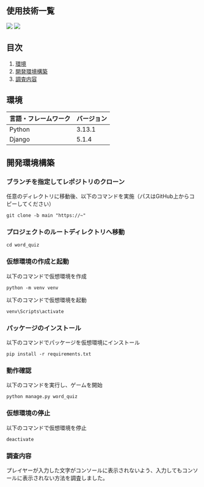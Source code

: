 <div id="top"></div>

## 使用技術一覧

<!-- シールド一覧 -->
<p style="display: inline">
  <!-- バックエンドのフレームワーク一覧 -->
  <img src="https://img.shields.io/badge/-Django-092E20.svg?logo=django&style=for-the-badge">
  <!-- バックエンドの言語一覧 -->
  <img src="https://img.shields.io/badge/-Python-F2C63C.svg?logo=python&style=for-the-badge">
</p>

## 目次

1. [環境](#環境)
2. [開発環境構築](#開発環境構築)
3. [調査内容](#調査内容)

## 環境

| 言語・フレームワーク  | バージョン |
| --------------------- | ---------- |
| Python                | 3.13.1     |
| Django                | 5.1.4      |

## 開発環境構築

### ブランチを指定してレポジトリのクローン
任意のディレクトリに移動後、以下のコマンドを実施（パスはGitHub上からコピーしてください）
```
git clone -b main "https://~"
```

### プロジェクトのルートディレクトリへ移動
```
cd word_quiz
```

### 仮想環境の作成と起動
以下のコマンドで仮想環境を作成
```
python -m venv venv
```
以下のコマンドで仮想環境を起動
```
venv\Scripts\activate
```
### パッケージのインストール
以下のコマンドでパッケージを仮想環境にインストール
```
pip install -r requirements.txt
```
### 動作確認
以下のコマンドを実行し、ゲームを開始
```
python manage.py word_quiz
```
### 仮想環境の停止

以下のコマンドで仮想環境を停止
```
deactivate
```

### 調査内容
プレイヤーが入力した文字がコンソールに表示されないよう、入力してもコンソールに表示されない方法を調査しました。
